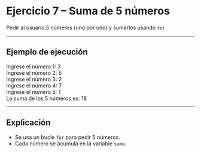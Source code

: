 # Ejercicio 7 – Suma de 5 números

Pedir al usuario 5 números (uno por uno) y sumarlos usando `for`.

---

##  Ejemplo de ejecución
Ingrese el número 1: 3  
Ingrese el número 2: 5  
Ingrese el número 3: 2  
Ingrese el número 4: 7  
Ingrese el número 5: 1  
La suma de los 5 números es: 18  

---

## Explicación
- Se usa un bucle `for` para pedir 5 números.  
- Cada número se acumula en la variable `suma`.  
